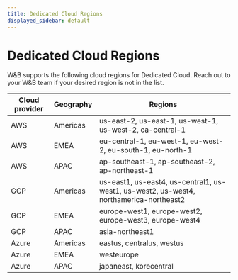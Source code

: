 ```yaml
---
title: Dedicated Cloud Regions
displayed_sidebar: default
---
```


# Dedicated Cloud Regions

W&B supports the following cloud regions for Dedicated Cloud. Reach out to your W&B team if your desired region is not in the list.

| Cloud provider | Geography | Regions |
|----------------|-----------|---------|
| AWS | Americas | us-east-2, us-east-1, us-west-1, us-west-2, ca-central-1 |
| AWS | EMEA | eu-central-1, eu-west-1, eu-west-2, eu-south-1, eu-north-1 |
| AWS | APAC | ap-southeast-1, ap-southeast-2, ap-northeast-1 |
| GCP | Americas | us-east1, us-east4, us-central1, us-west1, us-west2, us-west4, northamerica-northeast2 |
| GCP | EMEA | europe-west1, europe-west2, europe-west3, europe-west4 |
| GCP | APAC | asia-northeast1 |
| Azure | Americas | eastus, centralus, westus |
| Azure | EMEA | westeurope |
| Azure | APAC | japaneast, korecentral |